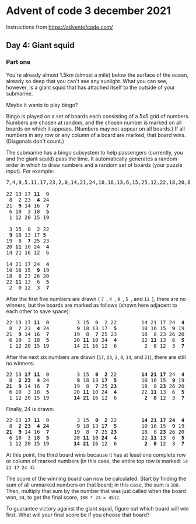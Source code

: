 # Advent of code 3 december 2021
Instructions from https://adventofcode.com/

## Day 4: Giant squid

### Part one

You're already almost 1.5km (almost a mile) below the surface of the ocean, already so deep that you can't see any sunlight. What you can see, however, is a giant squid that has attached itself to the outside of your submarine.

Maybe it wants to play bingo?

Bingo is played on a set of boards each consisting of a 5x5 grid of numbers. Numbers are chosen at random, and the chosen number is marked on all boards on which it appears. (Numbers may not appear on all boards.) If all numbers in any row or any column of a board are marked, that board wins. (Diagonals don't count.)

The submarine has a bingo subsystem to help passengers (currently, you and the giant squid) pass the time. It automatically generates a random order in which to draw numbers and a random set of boards (your puzzle input). For example:

<pre>
7,4,9,5,11,17,23,2,0,14,21,24,10,16,13,6,15,25,12,22,18,20,8,19,3,26,1

22 13 17 <b>11</b>  0
 8  2 23  <b>4</b> 24
21  <b>9</b> 14 16  <b>7</b>
 6 10  3 18  <b>5</b>
 1 12 20 15 19

 3 15  0  2 22
 <b>9</b> 18 13 17 <b>5</b>
19  8  <b>7</b> 25 23
20 <b>11</b> 10 24  <b>4</b>
14 21 16 12  6

14 21 17 24  <b>4</b>
10 16 15  <b>9</b> 19
18  8 23 26 20
22 <b>11</b> 13  6  <b>5</b>
 2  0 12  3  <b>7</b>
</pre>
 
After the first five numbers are drawn ( ```7 ```,  ```4 ```,  ```9 ```,  ```5 ```, and  ```11 ```), there are no winners, but the boards are marked as follows (shown here adjacent to each other to save space):

<pre>
22 13 17 <b>11</b>  0         3 15  0  2 22        14 21 17 24  <b>4</b>
 8  2 23  <b>4</b> 24         <b>9</b> 18 13 17  <b>5</b>        10 16 15  <b>9</b> 19
21  <b>9</b> 14 16  <b>7</b>        19  8  <b>7</b> 25 23        18  8 23 26 20
 6 10  3 18  <b>5</b>        20 <b>11</b> 10 24  <b>4</b>        22 <b>11</b> 13  6  <b>5</b>
 1 12 20 15 19        14 21 16 12  6         2  0 12  3  <b>7</b>
</pre>

After the next six numbers are drawn (```17```, ```23```, ```2```, ```0```, ```14```, and ```21```), there are still no winners:

<pre>
22 13 <b>17</b> <b>11</b>  0         3 15  <b>0</b>  <b>2</b> 22        <b>14</b> <b>21</b> <b>17</b> 24  <b>4</b>
 8  <b>2</b> <b>23</b>  <b>4</b> 24         <b>9</b> 18 13 <b>17</b>  <b>5</b>        10 16 15  <b>9</b> 19
<b>21</b>  <b>9</b> 14 16  <b>7</b>        19  8  <b>7</b> 25 <b>23</b>        18  8 <b>23</b> 26 20
 6 10  3 18  <b>5</b>        20 <b>11</b> 10 24  <b>4</b>        22 <b>11</b> 13  6  <b>5</b>
 1 12 20 15 19        <b>14</b> <b>21</b> 16 12  6         <b>2</b>  <b>0</b> 12  3  <b>7</b>
</pre>

Finally, 24 is drawn:

<pre>
22 13 <b>17</b> <b>11</b>  0         3 15  <b>0</b>  <b>2</b> 22        <b>14</b> <b>21</b> <b>17</b> <b>24</b>  <b>4</b>
 8  <b>2</b> <b>23</b>  <b>4</b> <b>24</b>         <b>9</b> 18 13 <b>17</b>  <b>5</b>        10 16 15  <b>9</b> 19
<b>21</b>  <b>9</b> 14 16  <b>7</b>        19  8  <b>7</b> 25 <b>23</b>        18  8 <b>23</b> 26 20
 6 10  3 18  <b>5</b>        20 <b>11</b> 10 <b>24</b>  <b>4</b>        22 <b>11</b> 13  6  <b>5</b>
 1 12 20 15 19        <b>14</b> <b>21</b> 16 12  6         <b>2</b>  <b>0</b> 12  3  <b>7</b>
</pre>

At this point, the third board wins because it has at least one complete row or column of marked numbers (in this case, the entire top row is marked: ```14 21 17 24 4```).

The score of the winning board can now be calculated. Start by finding the sum of all unmarked numbers on that board; in this case, the sum is ```188```. Then, multiply that sum by the number that was just called when the board won, ```24```, to get the final score, ```188 * 24 = 4512```.

To guarantee victory against the giant squid, figure out which board will win first. What will your final score be if you choose that board?

